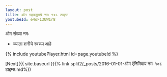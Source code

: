 ```yaml
---
layout: post
title: ओम महादयुतये नमः १०८ टाइम्स
youtubeId: e4oF13UW1r8
---
```

 
 
 ओम संख्या नमः  
 
 -  ज्याला शनीचे स्वरूप आहे 
 
  
 
  
 
 
 
 
 
 


{% include youtubePlayer.html id=page.youtubeId %}
 
[Next]({{ site.baseurl }}{% link  split2/_posts/2016-01-01-ओम ऍनिमिषाय नमः १०८ टाइम्स.md%})
 

